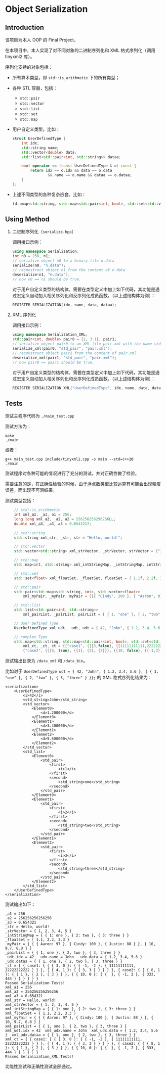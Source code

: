 # Object Serialization

## Introduction

该项目为本人 OOP 的 Final Project。

在本项目中，本人实现了对不同对象的二进制序列化和 XML 格式序列化（调用 tinyxml2 库）。

序列化支持的对象包括：

+ 所有算术类型，即 `std::is_arithmetic` 下的所有类型；
+ 各种 STL 容器，包括：

  + `std::pair`
  + `std::vector`
  + `std::list`
  + `std::set`
  + `std::map`
+ 用户自定义类型，比如：

  ```c++
  struct UserDefinedType {
      int idx;
      std::string name;
      std::vector<double> data;
      std::list<std::pair<int, std::string>> dataa;

      bool operator == (const UserDefinedType & o) const {
          return idx == o.idx && data == o.data 
                  && name == o.name && dataa == o.dataa;
      }
  };
  ```
+ 上述不同类型的各种复杂嵌套，比如：

  ```c++
  td::map<std::string, std::map<std::pair<int, bool>, std::set<std::vector<long long>>>>
  ```

## Using Method

1. 二进制序列化（`serialize.hpp`）

   调用接口示例：

   ```c++
   using namespace Serialization;
   int n0 = 256, n1;
   // serialize object n0 to a binary file n.data
   serialize(n0, "n.data");
   // reconstruct object n1 from the content of n.data
   deserialize(n1, "n.data");
   // now n0 == n1 should be true.
   ```

   对于用户自定义类型的结构体，需要在类型定义中加上如下代码，其功能是通过宏定义自动加入相关序列化和反序列化成员函数，（以上述结构体为例）：

   ```c++
   REGISTER_SERIALIZATION(idx, name, data, dataa);
   ```
2. XML 序列化

   调用接口示例：

   ```c++
   using namespace Serialization_XML;
   std::pair<int, double> pair0 = {2, 3.1}, pair1;
   // serialize object pair0 to an XML file pair.xml with the name std_pair
   serialize_xml(pair0, "std_pair", "pair.xml");
   // reconstruct object pair1 from the content of pair.xml
   deserialize_xml(pair1, "std_pair", "pair.xml");
   // now pair0 == pair1 should be true.
   ```

   对于用户自定义类型的结构体，需要在类型定义中加上如下代码，其功能是通过宏定义自动加入相关序列化和反序列化成员函数，（以上述结构体为例）：

   ```c++
   REGISTER_SERIALIZATION_XML("UserDefinedType", idx, name, data, dataa);
   ```

## Tests

测试主程序代码为 `./main_test.cpp`

测试方法为：

```
make
./main
```

或者：

```
g++ main_test.cpp include/tinyxml2.cpp -o main --std=c++20
./main
```

测试程序对各种可能的情况进行了充分的测试，并对正确性做了检验。

需要注意的是，在正确性检验的时候，由于浮点数类型比较运算有可能会出现精度误差，而出现不可测结果。

测试类型包括：

```c++
	// std::is_arithmetic
    int xml_a1, _a1, a1 = 256;
    long long xml_a2, _a2, a2 = 256256256256256LL;
    double xml_a3, _a3, a3 = 0.654321f;
   
    // std::string
    std::string xml_str, _str, str = "Hello, world!";

    // std::vector
    std::vector<std::string> xml_strVector, _strVector, strVector = {"1", "2", "3", "4", "5"};

    // std::map
    std::map<int, std::string> xml_intStringMap, _intStringMap, intStringMap = { { 1, "one" }, { 2, "two" }, { 3, "three" } };

    // std::set
    std::set<float> xml_floatSet, _floatSet, floatSet = { 1.1f, 2.2f, 3.3f };

    // std::pair
    std::pair<std::map<std::string, int>, std::vector<float>>
        xml_myPair, _myPair, myPair = {{{ "Cindy", 100 }, { "Aaron", 97 }, { "Justin", 88 }}, {10, 9.7, 8.8}};

    // std::list
    std::list<std::pair<int, std::string>> 
        xml_pairList, _pairList, pairList = { { 1, "one" }, { 2, "two" }, { 3, "three" } };

    // User Defined Type
    UserDefinedType xml_udt, _udt, udt = { 42, "John", { 1.2, 3.4, 5.6 }, { { 1, "one" }, { 2, "two" }, { 3, "three" } }};

    // complex Type
    std::map<std::string, std::map<std::pair<int, bool>, std::set<std::vector<long long>>>>
        xml_ct, _ct, ct = {{"case1", {{{3,false}, {{11111111111,22222222222}, {-1,-2}}}, {{4,true}, {{3,3}}}}}, 
        {"case2", {{{8, true}, {{1}, {2}, {3}}}, {{10, false}, {{-1,2}, {}, {333, 444}}}}}};

```

测试输出目录为 `/data_xml` 和 `/data_bin`。

比如对于 `UserDefinedType udt = { 42, "John", { 1.2, 3.4, 5.6 }, { { 1, "one" }, { 2, "two" }, { 3, "three" } }};` 的 XML 格式序列化结果为：

```plaintext
<serialization>
    <UserDefinedType>
        <i>42</i>
        <std_string>John</std_string>
        <std_vector>
            <Element0>
                <d>1.200000</d>
            </Element0>
            <Element1>
                <d>3.400000</d>
            </Element1>
            <Element2>
                <d>5.600000</d>
            </Element2>
        </std_vector>
        <std_list>
            <Element0>
                <std_pair>
                    <first>
                        <i>1</i>
                    </first>
                    <second>
                        <std_string>one</std_string>
                    </second>
                </std_pair>
            </Element0>
            <Element1>
                <std_pair>
                    <first>
                        <i>2</i>
                    </first>
                    <second>
                        <std_string>two</std_string>
                    </second>
                </std_pair>
            </Element1>
            <Element2>
                <std_pair>
                    <first>
                        <i>3</i>
                    </first>
                    <second>
                        <std_string>three</std_string>
                    </second>
                </std_pair>
            </Element2>
        </std_list>
    </UserDefinedType>
</serialization>

```

测试输出如下：

```plaintext
_a1 = 256
_a2 = 256256256256256
_a3 = 0.654321
_str = Hello, world!
_strVector = { 1, 2, 3, 4, 5 }
_intStringMap = { { 1: one }, { 2: two }, { 3: three } }
_floatSet = { 1.1, 2.2, 3.3 }
_myPair = { { { Aaron: 97 }, { Cindy: 100 }, { Justin: 88 } }, { 10, 9.7, 8.8 } }
_pairList = { { 1, one }, { 2, two }, { 3, three } }
_udt.idx = 42  _udx.name = John  _udx.data = { 1.2, 3.4, 5.6 }  _udx.dataa = { { 1, one }, { 2, two }, { 3, three } }
_ct = { { case1: { { { 3, 0 }: { { -1, -2 }, { 11111111111, 22222222222 } } }, { { 4, 1 }: { { 3, 3 } } } } }, { case2: { { { 8, 1 }: { { 1 }, { 2 }, { 3 } } }, { { 10, 0 }: { {  }, { -1, 2 }, { 333, 444 } } } } } }
Passed Serialization Tests!
xml_a1 = 256
xml_a2 = 256256256256256
xml_a3 = 0.654321
xml_str = Hello, world!
xml_strVector = { 1, 2, 3, 4, 5 }
xml_intStringMap = { { 1: one }, { 2: two }, { 3: three } }
xml_floatSet = { 1.1, 2.2, 3.3 }
xml_myPair = { { { Aaron: 97 }, { Cindy: 100 }, { Justin: 88 } }, { 10, 9.7, 8.8 } }
xml_pairList = { { 1, one }, { 2, two }, { 3, three } }
xml_udt.idx = 42  xml_udx.name = John  xml_udx.data = { 1.2, 3.4, 5.6 }  xml_udx.dataa = { { 1, one }, { 2, two }, { 3, three } }
xml_ct = { { case1: { { { 3, 0 }: { { -1, -2 }, { 11111111111, 22222222222 } } }, { { 4, 1 }: { { 3, 3 } } } } }, { case2: { { { 8, 1 }: { { 1 }, { 2 }, { 3 } } }, { { 10, 0 }: { {  }, { -1, 2 }, { 333, 444 } } } } } }
Passed Serialization_XML Tests!
```

功能性测试和正确性测试全部通过。
